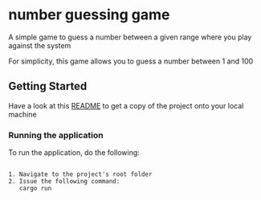 # number guessing game
A simple game to guess a number between a given range where you play against the system

For simplicity, this game allows you to guess a number between 1 and 100

## Getting Started

Have a look at this [README](https://github.com/joesan/rust-projects/blob/master/README.md) to get a copy of the 
project onto your local machine

### Running the application

To run the application, do the following:

```

1. Navigate to the project's root folder
2. Issue the following command:
   cargo run
```